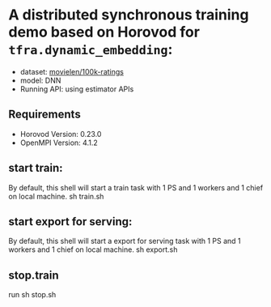 # A distributed synchronous training demo based on Horovod for `tfra.dynamic_embedding`:

- dataset: [movielen/100k-ratings](https://www.tensorflow.org/datasets/catalog/movielens#movielens100k-ratings)
- model: DNN
- Running API: using estimator APIs

## Requirements
- Horovod Version: 0.23.0
- OpenMPI Version: 4.1.2
## start train:
By default, this shell will start a train task with 1 PS and 1 workers and 1 chief on local machine.
sh train.sh

## start export for serving:
By default, this shell will start a export for serving task with 1 PS and 1 workers and 1 chief on local machine.
sh export.sh

## stop.train
run sh stop.sh